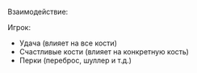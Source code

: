 Взаимодействие:

Игрок:
+ Удача (влияет на все кости)
+ Счастливые кости (влияет на конкретную кость)
+ Перки (переброс, шуллер и т.д.)